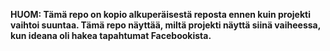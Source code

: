 **HUOM: Tämä repo on kopio alkuperäisestä reposta ennen kuin projekti vaihtoi suuntaa. Tämä repo näyttää, miltä projekti näyttä siinä vaiheessa, kun ideana oli hakea tapahtumat Facebookista.**

